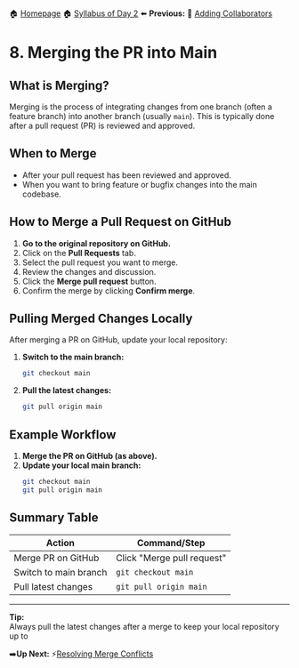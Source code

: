 🏠 [Homepage](../README.md)
🏠 [Syllabus of Day 2](./2-1-intro.md)
⬅️ **Previous:** 👥 [Adding Collaborators](./2-8-collaborators.md)

# 8. Merging the PR into Main

## What is Merging?

Merging is the process of integrating changes from one branch (often a feature branch) into another branch (usually `main`). This is typically done after a pull request (PR) is reviewed and approved.

## When to Merge

- After your pull request has been reviewed and approved.
- When you want to bring feature or bugfix changes into the main codebase.

## How to Merge a Pull Request on GitHub

1. **Go to the original repository on GitHub.**
2. Click on the **Pull Requests** tab.
3. Select the pull request you want to merge.
4. Review the changes and discussion.
5. Click the **Merge pull request** button.
6. Confirm the merge by clicking **Confirm merge**.

## Pulling Merged Changes Locally

After merging a PR on GitHub, update your local repository:

1. **Switch to the main branch:**
   ```sh
   git checkout main
   ```

2. **Pull the latest changes:**
   ```sh
   git pull origin main
   ```

## Example Workflow

1. **Merge the PR on GitHub (as above).**
2. **Update your local main branch:**
   ```sh
   git checkout main
   git pull origin main
   ```

## Summary Table

| Action                | Command/Step                        |
|-----------------------|-------------------------------------|
| Merge PR on GitHub    | Click "Merge pull request"          |
| Switch to main branch | `git checkout main`                 |
| Pull latest changes   | `git pull origin main`              |

---

**Tip:**  
Always pull the latest changes after a merge to keep your local repository up to

➡️**Up Next:** ⚡[Resolving Merge Conflicts](./2-10-merge-conflicts.md)
